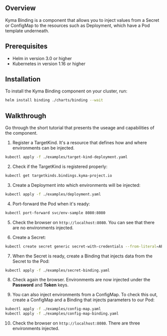 ## Overview

Kyma Binding is a component that allows you to inject values from a Secret or ConfigMap to the resources such as Deployment, which have a Pod template underneath.

## Prerequisites

- Helm in version 3.0 or higher
- Kubernetes in version 1.16 or higher

## Installation

To install the Kyma Binding component on your cluster, run:

```bash
helm install binding ./charts/binding --wait
```

## Walkthrough

Go through the short tutorial that presents the useage and capabilities of the component.

1. Register a TargetKind. It's a resource that defines how and where environments can be injected.

```bash
kubectl apply -f ./examples/target-kind-deployment.yaml
``` 

2. Check if the TargetKind is registered properly:

```bash
kubectl get targetkinds.bindings.kyma-project.io
```

3. Create a Deployment into which environments will be injected:

```bash
kubectl apply -f ./examples/deployment.yaml
```

4. Port-forward the Pod when it's ready:

```bash
kubectl port-forward svc/env-sample 8080:8080
```

5. Check the browser on ```http://localhost:8080```. You can see that there are no environments injected.

6. Create a Secret:

```bash
kubectl create secret generic secret-with-credentials --from-literal=APP_PASSWORD='super_secret_password' --from-literal=APP_TOKEN='token_to_app'
``` 

7. When the Secret is ready, create a Binding that injects data from the Secret to the Pod:

```bash
kubectl apply -f ./examples/secret-binding.yaml
```

8. Check again the browser. Environments are now injected under the **Password** and **Token** keys.

9. You can also inject environments from a ConfigMap. To check this out, create a ConfigMap and a Binding that injects parameters to our Pod:

```bash
kubectl apply -f ./examples/config-map.yaml
kubectl apply -f ./examples/config-map-binding.yaml
```

10. Check the browser on ```http://localhost:8080```. There are three environments injected.
